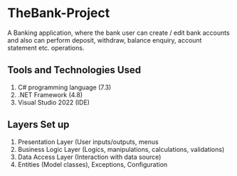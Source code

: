 # TheBank-Project
A Banking application, where the bank user can create / edit bank accounts and also can perform deposit, 
withdraw, balance enquiry, account statement etc. operations.
## Tools and Technologies Used
1. C# programming language (7.3)
2. .NET Framework (4.8)
3. Visual Studio 2022 (IDE)
## Layers Set up
1. Presentation Layer (User inputs/outputs, menus
2. Business Logic Layer (Logics, manipulations, calculations, validations)
3. Data Access Layer (Interaction with data source)
4. Entities (Model classes), Exceptions, Configuration 
